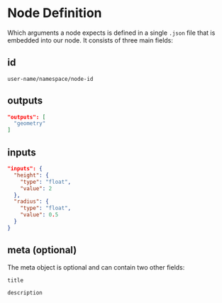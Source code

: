 # Node Definition

Which arguments a node expects is defined in a single `.json` file that is embedded into our node. It consists of three main fields:

## id

`user-name/namespace/node-id`

## outputs

```json
"outputs": [
  "geometry"
]
```

## inputs

```json
"inputs": {
  "height": {
    "type": "float",
    "value": 2
  },
  "radius": {
    "type": "float",
    "value": 0.5
  }
}
```

## meta (optional)

The meta object is optional and can contain two other fields:

`title`

`description`
